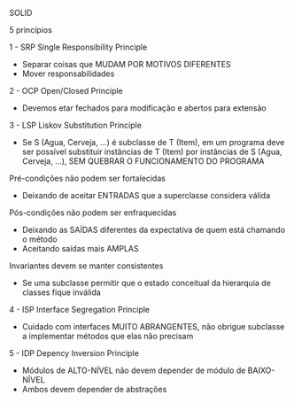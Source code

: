 SOLID

5 princípios


1 - SRP
Single Responsibility Principle

- Separar coisas que MUDAM POR MOTIVOS DIFERENTES
- Mover responsabilidades


2 - OCP
Open/Closed Principle

- Devemos etar fechados para modificação e abertos para extensão


3 - LSP
Liskov Substitution Principle

- Se S (Agua, Cerveja, ...) é subclasse de T (Item), em um programa deve ser possível substituir instâncias de T (Item) por instâncias de S (Agua, Cerveja, ...), SEM QUEBRAR O FUNCIONAMENTO DO PROGRAMA

Pré-condições não podem ser fortalecidas
- Deixando de aceitar ENTRADAS que a superclasse considera válida

Pós-condições não podem ser enfraquecidas
- Deixando as SAÍDAS diferentes da expectativa de quem está chamando o método 
- Aceitando saídas mais AMPLAS

Invariantes devem se manter consistentes
- Se uma subclasse permitir que o estado conceitual da hierarquia de classes fique inválida


4 - ISP
Interface Segregation Principle

- Cuidado com interfaces MUITO ABRANGENTES, não obrigue subclasse a implementar métodos que elas não precisam


5 - IDP
Depency Inversion Principle

- Módulos de ALTO-NÍVEL não devem depender de módulo de BAIXO-NÍVEL
- Ambos devem depender de abstrações
